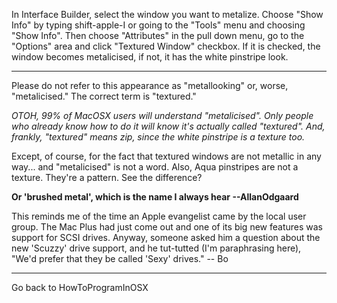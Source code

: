 In Interface Builder, select the window you want to metalize.  Choose "Show Info" by typing shift-apple-I or going to the "Tools" menu and choosing "Show Info".  Then choose "Attributes" in the pull down menu, go to the "Options" area and click "Textured Window" checkbox.  If it is checked, the window becomes metalicised, if not, it has the white pinstripe look.

----
Please do not refer to this appearance as "metallooking" or, worse, "metalicised." The correct term is "textured." 

*OTOH, 99% of MacOSX users will understand "metalicised". Only people who already know how to do it will know it's actually called "textured". And, frankly, "textured" means zip, since the white pinstripe is a texture too.*

Except, of course, for the fact that textured windows are not metallic in any way... and "metalicised" is not a word. Also, Aqua pinstripes are not a texture. They're a pattern. See the difference?

**Or 'brushed metal', which is the name I always hear --AllanOdgaard**

This reminds me of the time an Apple evangelist came by the local user group.  The Mac Plus had just come out and one of its big new features was support for SCSI drives.  Anyway, someone asked him a question about the new 'Scuzzy' drive support, and he tut-tutted (I'm paraphrasing here), "We'd prefer that they be called 'Sexy' drives."  -- Bo

----

Go back to HowToProgramInOSX
